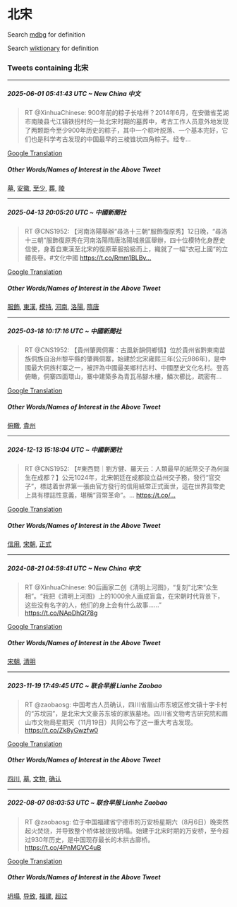 # 北宋

Search [mdbg](https://www.mdbg.net/chinese/dictionary?page=worddict&wdrst=0&wdqb=北宋) for definition

Search [wiktionary](https://en.wiktionary.org/wiki/北宋) for definition

### Tweets containing 北宋

___
##### 2025-06-01 05:41:43 UTC ~ New China 中文
> RT @XinhuaChinese: 900年前的粽子长啥样？2014年6月，在安徽省芜湖市南陵县弋江镇铁拐村的一处北宋时期的墓葬中，考古工作人员意外地发现了两颗距今至少900年历史的粽子，其中一个粽叶脱落、一个基本完好，它们也是科学考古发现的中国最早的三棱锥状四角粽子。经专…

[Google Translation](https://translate.google.com/?hi=en&tab=TT&sl=zh-CN&tl=en&op=translate&text=RT+%40XinhuaChinese%3A+900%E5%B9%B4%E5%89%8D%E7%9A%84%E7%B2%BD%E5%AD%90%E9%95%BF%E5%95%A5%E6%A0%B7%EF%BC%9F2014%E5%B9%B46%E6%9C%88%EF%BC%8C%E5%9C%A8%E5%AE%89%E5%BE%BD%E7%9C%81%E8%8A%9C%E6%B9%96%E5%B8%82%E5%8D%97%E9%99%B5%E5%8E%BF%E5%BC%8B%E6%B1%9F%E9%95%87%E9%93%81%E6%8B%90%E6%9D%91%E7%9A%84%E4%B8%80%E5%A4%84%E5%8C%97%E5%AE%8B%E6%97%B6%E6%9C%9F%E7%9A%84%E5%A2%93%E8%91%AC%E4%B8%AD%EF%BC%8C%E8%80%83%E5%8F%A4%E5%B7%A5%E4%BD%9C%E4%BA%BA%E5%91%98%E6%84%8F%E5%A4%96%E5%9C%B0%E5%8F%91%E7%8E%B0%E4%BA%86%E4%B8%A4%E9%A2%97%E8%B7%9D%E4%BB%8A%E8%87%B3%E5%B0%91900%E5%B9%B4%E5%8E%86%E5%8F%B2%E7%9A%84%E7%B2%BD%E5%AD%90%EF%BC%8C%E5%85%B6%E4%B8%AD%E4%B8%80%E4%B8%AA%E7%B2%BD%E5%8F%B6%E8%84%B1%E8%90%BD%E3%80%81%E4%B8%80%E4%B8%AA%E5%9F%BA%E6%9C%AC%E5%AE%8C%E5%A5%BD%EF%BC%8C%E5%AE%83%E4%BB%AC%E4%B9%9F%E6%98%AF%E7%A7%91%E5%AD%A6%E8%80%83%E5%8F%A4%E5%8F%91%E7%8E%B0%E7%9A%84%E4%B8%AD%E5%9B%BD%E6%9C%80%E6%97%A9%E7%9A%84%E4%B8%89%E6%A3%B1%E9%94%A5%E7%8A%B6%E5%9B%9B%E8%A7%92%E7%B2%BD%E5%AD%90%E3%80%82%E7%BB%8F%E4%B8%93%E2%80%A6)
##### Other Words/Names of Interest in the Above Tweet
[墓](墓.md), [安徽](安徽.md), [至少](至少.md), [葬](葬.md), [陵](陵.md)
___
##### 2025-04-13 20:05:20 UTC ~ 中國新聞社
> RT @CNS1952: 【河南洛陽舉辦“尋洛十三朝”服飾復原秀】12日晚，“尋洛十三朝”服飾復原秀在河南洛陽隋唐洛陽城景區舉辦，四十位模特化身歷史信使，身着自東漢至北宋的復原華服拾級而上，織就了一幅“衣冠上國“的立體長卷。#文化中國 https://t.co/Rmm1BLBv…

[Google Translation](https://translate.google.com/?hi=en&tab=TT&sl=zh-CN&tl=en&op=translate&text=RT+%40CNS1952%3A+%E3%80%90%E6%B2%B3%E5%8D%97%E6%B4%9B%E9%99%BD%E8%88%89%E8%BE%A6%E2%80%9C%E5%B0%8B%E6%B4%9B%E5%8D%81%E4%B8%89%E6%9C%9D%E2%80%9D%E6%9C%8D%E9%A3%BE%E5%BE%A9%E5%8E%9F%E7%A7%80%E3%80%9112%E6%97%A5%E6%99%9A%EF%BC%8C%E2%80%9C%E5%B0%8B%E6%B4%9B%E5%8D%81%E4%B8%89%E6%9C%9D%E2%80%9D%E6%9C%8D%E9%A3%BE%E5%BE%A9%E5%8E%9F%E7%A7%80%E5%9C%A8%E6%B2%B3%E5%8D%97%E6%B4%9B%E9%99%BD%E9%9A%8B%E5%94%90%E6%B4%9B%E9%99%BD%E5%9F%8E%E6%99%AF%E5%8D%80%E8%88%89%E8%BE%A6%EF%BC%8C%E5%9B%9B%E5%8D%81%E4%BD%8D%E6%A8%A1%E7%89%B9%E5%8C%96%E8%BA%AB%E6%AD%B7%E5%8F%B2%E4%BF%A1%E4%BD%BF%EF%BC%8C%E8%BA%AB%E7%9D%80%E8%87%AA%E6%9D%B1%E6%BC%A2%E8%87%B3%E5%8C%97%E5%AE%8B%E7%9A%84%E5%BE%A9%E5%8E%9F%E8%8F%AF%E6%9C%8D%E6%8B%BE%E7%B4%9A%E8%80%8C%E4%B8%8A%EF%BC%8C%E7%B9%94%E5%B0%B1%E4%BA%86%E4%B8%80%E5%B9%85%E2%80%9C%E8%A1%A3%E5%86%A0%E4%B8%8A%E5%9C%8B%E2%80%9C%E7%9A%84%E7%AB%8B%E9%AB%94%E9%95%B7%E5%8D%B7%E3%80%82%23%E6%96%87%E5%8C%96%E4%B8%AD%E5%9C%8B+https%3A%2F%2Ft.co%2FRmm1BLBv%E2%80%A6)
##### Other Words/Names of Interest in the Above Tweet
[服飾](服飾.md), [東漢](東漢.md), [模特](模特.md), [河南](河南.md), [洛陽](洛陽.md), [隋唐](隋唐.md)
___
##### 2025-03-18 10:17:16 UTC ~ 中國新聞社
> RT @CNS1952: 【貴州肇興侗寨：古風新韻侗鄉情】位於貴州省黔東南苗族侗族自治州黎平縣的肇興侗寨，始建於北宋雍熙三年(公元986年)，是中國最大侗族村寨之一，被評為中國最美鄉村古村、中國歷史文化名村。登高俯瞰，侗寨四面環山，寨中建築多為青瓦吊腳木樓，鱗次櫛比，疏密有…

[Google Translation](https://translate.google.com/?hi=en&tab=TT&sl=zh-CN&tl=en&op=translate&text=RT+%40CNS1952%3A+%E3%80%90%E8%B2%B4%E5%B7%9E%E8%82%87%E8%88%88%E4%BE%97%E5%AF%A8%EF%BC%9A%E5%8F%A4%E9%A2%A8%E6%96%B0%E9%9F%BB%E4%BE%97%E9%84%89%E6%83%85%E3%80%91%E4%BD%8D%E6%96%BC%E8%B2%B4%E5%B7%9E%E7%9C%81%E9%BB%94%E6%9D%B1%E5%8D%97%E8%8B%97%E6%97%8F%E4%BE%97%E6%97%8F%E8%87%AA%E6%B2%BB%E5%B7%9E%E9%BB%8E%E5%B9%B3%E7%B8%A3%E7%9A%84%E8%82%87%E8%88%88%E4%BE%97%E5%AF%A8%EF%BC%8C%E5%A7%8B%E5%BB%BA%E6%96%BC%E5%8C%97%E5%AE%8B%E9%9B%8D%E7%86%99%E4%B8%89%E5%B9%B4%28%E5%85%AC%E5%85%83986%E5%B9%B4%29%EF%BC%8C%E6%98%AF%E4%B8%AD%E5%9C%8B%E6%9C%80%E5%A4%A7%E4%BE%97%E6%97%8F%E6%9D%91%E5%AF%A8%E4%B9%8B%E4%B8%80%EF%BC%8C%E8%A2%AB%E8%A9%95%E7%82%BA%E4%B8%AD%E5%9C%8B%E6%9C%80%E7%BE%8E%E9%84%89%E6%9D%91%E5%8F%A4%E6%9D%91%E3%80%81%E4%B8%AD%E5%9C%8B%E6%AD%B7%E5%8F%B2%E6%96%87%E5%8C%96%E5%90%8D%E6%9D%91%E3%80%82%E7%99%BB%E9%AB%98%E4%BF%AF%E7%9E%B0%EF%BC%8C%E4%BE%97%E5%AF%A8%E5%9B%9B%E9%9D%A2%E7%92%B0%E5%B1%B1%EF%BC%8C%E5%AF%A8%E4%B8%AD%E5%BB%BA%E7%AF%89%E5%A4%9A%E7%82%BA%E9%9D%92%E7%93%A6%E5%90%8A%E8%85%B3%E6%9C%A8%E6%A8%93%EF%BC%8C%E9%B1%97%E6%AC%A1%E6%AB%9B%E6%AF%94%EF%BC%8C%E7%96%8F%E5%AF%86%E6%9C%89%E2%80%A6)
##### Other Words/Names of Interest in the Above Tweet
[俯瞰](俯瞰.md), [貴州](貴州.md)
___
##### 2024-12-13 15:18:04 UTC ~ 中國新聞社
> RT @CNS1952: 【#東西問｜劉方健、羅天云：人類最早的紙幣交子為何誕生在成都？】公元1024年，北宋朝廷在成都設立益州交子務，發行“官交子”，標誌着世界第一張由官方發行的信用紙幣正式面世，這在世界貨幣史上具有標誌性意義，堪稱“貨幣革命”。… https://t.co/…

[Google Translation](https://translate.google.com/?hi=en&tab=TT&sl=zh-CN&tl=en&op=translate&text=RT+%40CNS1952%3A+%E3%80%90%23%E6%9D%B1%E8%A5%BF%E5%95%8F%EF%BD%9C%E5%8A%89%E6%96%B9%E5%81%A5%E3%80%81%E7%BE%85%E5%A4%A9%E4%BA%91%EF%BC%9A%E4%BA%BA%E9%A1%9E%E6%9C%80%E6%97%A9%E7%9A%84%E7%B4%99%E5%B9%A3%E4%BA%A4%E5%AD%90%E7%82%BA%E4%BD%95%E8%AA%95%E7%94%9F%E5%9C%A8%E6%88%90%E9%83%BD%EF%BC%9F%E3%80%91%E5%85%AC%E5%85%831024%E5%B9%B4%EF%BC%8C%E5%8C%97%E5%AE%8B%E6%9C%9D%E5%BB%B7%E5%9C%A8%E6%88%90%E9%83%BD%E8%A8%AD%E7%AB%8B%E7%9B%8A%E5%B7%9E%E4%BA%A4%E5%AD%90%E5%8B%99%EF%BC%8C%E7%99%BC%E8%A1%8C%E2%80%9C%E5%AE%98%E4%BA%A4%E5%AD%90%E2%80%9D%EF%BC%8C%E6%A8%99%E8%AA%8C%E7%9D%80%E4%B8%96%E7%95%8C%E7%AC%AC%E4%B8%80%E5%BC%B5%E7%94%B1%E5%AE%98%E6%96%B9%E7%99%BC%E8%A1%8C%E7%9A%84%E4%BF%A1%E7%94%A8%E7%B4%99%E5%B9%A3%E6%AD%A3%E5%BC%8F%E9%9D%A2%E4%B8%96%EF%BC%8C%E9%80%99%E5%9C%A8%E4%B8%96%E7%95%8C%E8%B2%A8%E5%B9%A3%E5%8F%B2%E4%B8%8A%E5%85%B7%E6%9C%89%E6%A8%99%E8%AA%8C%E6%80%A7%E6%84%8F%E7%BE%A9%EF%BC%8C%E5%A0%AA%E7%A8%B1%E2%80%9C%E8%B2%A8%E5%B9%A3%E9%9D%A9%E5%91%BD%E2%80%9D%E3%80%82%E2%80%A6+https%3A%2F%2Ft.co%2F%E2%80%A6)
##### Other Words/Names of Interest in the Above Tweet
[信用](信用.md), [宋朝](宋朝.md), [正式](正式.md)
___
##### 2024-08-21 04:59:41 UTC ~ New China 中文
> RT @XinhuaChinese: 90后画家二创《清明上河图》，“复刻”北宋“众生相”。“我把《清明上河图》上的1000余人画成盲盒，在宋朝时代背景下，这些没有名字的人，他们的身上会有什么故事……” https://t.co/NApDhGt78g

[Google Translation](https://translate.google.com/?hi=en&tab=TT&sl=zh-CN&tl=en&op=translate&text=RT+%40XinhuaChinese%3A+90%E5%90%8E%E7%94%BB%E5%AE%B6%E4%BA%8C%E5%88%9B%E3%80%8A%E6%B8%85%E6%98%8E%E4%B8%8A%E6%B2%B3%E5%9B%BE%E3%80%8B%EF%BC%8C%E2%80%9C%E5%A4%8D%E5%88%BB%E2%80%9D%E5%8C%97%E5%AE%8B%E2%80%9C%E4%BC%97%E7%94%9F%E7%9B%B8%E2%80%9D%E3%80%82%E2%80%9C%E6%88%91%E6%8A%8A%E3%80%8A%E6%B8%85%E6%98%8E%E4%B8%8A%E6%B2%B3%E5%9B%BE%E3%80%8B%E4%B8%8A%E7%9A%841000%E4%BD%99%E4%BA%BA%E7%94%BB%E6%88%90%E7%9B%B2%E7%9B%92%EF%BC%8C%E5%9C%A8%E5%AE%8B%E6%9C%9D%E6%97%B6%E4%BB%A3%E8%83%8C%E6%99%AF%E4%B8%8B%EF%BC%8C%E8%BF%99%E4%BA%9B%E6%B2%A1%E6%9C%89%E5%90%8D%E5%AD%97%E7%9A%84%E4%BA%BA%EF%BC%8C%E4%BB%96%E4%BB%AC%E7%9A%84%E8%BA%AB%E4%B8%8A%E4%BC%9A%E6%9C%89%E4%BB%80%E4%B9%88%E6%95%85%E4%BA%8B%E2%80%A6%E2%80%A6%E2%80%9D+https%3A%2F%2Ft.co%2FNApDhGt78g)
##### Other Words/Names of Interest in the Above Tweet
[宋朝](宋朝.md), [清明](清明.md)
___
##### 2023-11-19 17:49:45 UTC ~ 联合早报 Lianhe Zaobao
> RT @zaobaosg: 中国考古人员确认，四川省眉山市东坡区修文镇十字卡村的“苏坟园”，是北宋大文豪苏东坡的家族墓地。四川省文物考古研究院和眉山市文物局星期天（11月19日）共同公布了这一重大考古发现。https://t.co/Zk8yGwzfw0

[Google Translation](https://translate.google.com/?hi=en&tab=TT&sl=zh-CN&tl=en&op=translate&text=RT+%40zaobaosg%3A+%E4%B8%AD%E5%9B%BD%E8%80%83%E5%8F%A4%E4%BA%BA%E5%91%98%E7%A1%AE%E8%AE%A4%EF%BC%8C%E5%9B%9B%E5%B7%9D%E7%9C%81%E7%9C%89%E5%B1%B1%E5%B8%82%E4%B8%9C%E5%9D%A1%E5%8C%BA%E4%BF%AE%E6%96%87%E9%95%87%E5%8D%81%E5%AD%97%E5%8D%A1%E6%9D%91%E7%9A%84%E2%80%9C%E8%8B%8F%E5%9D%9F%E5%9B%AD%E2%80%9D%EF%BC%8C%E6%98%AF%E5%8C%97%E5%AE%8B%E5%A4%A7%E6%96%87%E8%B1%AA%E8%8B%8F%E4%B8%9C%E5%9D%A1%E7%9A%84%E5%AE%B6%E6%97%8F%E5%A2%93%E5%9C%B0%E3%80%82%E5%9B%9B%E5%B7%9D%E7%9C%81%E6%96%87%E7%89%A9%E8%80%83%E5%8F%A4%E7%A0%94%E7%A9%B6%E9%99%A2%E5%92%8C%E7%9C%89%E5%B1%B1%E5%B8%82%E6%96%87%E7%89%A9%E5%B1%80%E6%98%9F%E6%9C%9F%E5%A4%A9%EF%BC%8811%E6%9C%8819%E6%97%A5%EF%BC%89%E5%85%B1%E5%90%8C%E5%85%AC%E5%B8%83%E4%BA%86%E8%BF%99%E4%B8%80%E9%87%8D%E5%A4%A7%E8%80%83%E5%8F%A4%E5%8F%91%E7%8E%B0%E3%80%82https%3A%2F%2Ft.co%2FZk8yGwzfw0)
##### Other Words/Names of Interest in the Above Tweet
[四川](四川.md), [墓](墓.md), [文物](文物.md), [确认](确认.md)
___
##### 2022-08-07 08:03:53 UTC ~ 联合早报 Lianhe Zaobao
> RT @zaobaosg: 位于中国福建省宁德市的万安桥星期六（8月6日）晚突然起火焚烧，并导致整个桥体被烧毁坍塌。始建于北宋时期的万安桥，至今超过930年历史，是中国现存最长的木拱古廊桥。https://t.co/4PnMGVC4uB

[Google Translation](https://translate.google.com/?hi=en&tab=TT&sl=zh-CN&tl=en&op=translate&text=RT+%40zaobaosg%3A+%E4%BD%8D%E4%BA%8E%E4%B8%AD%E5%9B%BD%E7%A6%8F%E5%BB%BA%E7%9C%81%E5%AE%81%E5%BE%B7%E5%B8%82%E7%9A%84%E4%B8%87%E5%AE%89%E6%A1%A5%E6%98%9F%E6%9C%9F%E5%85%AD%EF%BC%888%E6%9C%886%E6%97%A5%EF%BC%89%E6%99%9A%E7%AA%81%E7%84%B6%E8%B5%B7%E7%81%AB%E7%84%9A%E7%83%A7%EF%BC%8C%E5%B9%B6%E5%AF%BC%E8%87%B4%E6%95%B4%E4%B8%AA%E6%A1%A5%E4%BD%93%E8%A2%AB%E7%83%A7%E6%AF%81%E5%9D%8D%E5%A1%8C%E3%80%82%E5%A7%8B%E5%BB%BA%E4%BA%8E%E5%8C%97%E5%AE%8B%E6%97%B6%E6%9C%9F%E7%9A%84%E4%B8%87%E5%AE%89%E6%A1%A5%EF%BC%8C%E8%87%B3%E4%BB%8A%E8%B6%85%E8%BF%87930%E5%B9%B4%E5%8E%86%E5%8F%B2%EF%BC%8C%E6%98%AF%E4%B8%AD%E5%9B%BD%E7%8E%B0%E5%AD%98%E6%9C%80%E9%95%BF%E7%9A%84%E6%9C%A8%E6%8B%B1%E5%8F%A4%E5%BB%8A%E6%A1%A5%E3%80%82https%3A%2F%2Ft.co%2F4PnMGVC4uB)
##### Other Words/Names of Interest in the Above Tweet
[坍塌](坍塌.md), [导致](导致.md), [福建](福建.md), [超过](超过.md)
